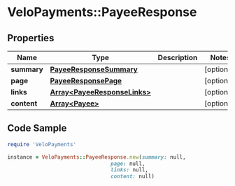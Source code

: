 # VeloPayments::PayeeResponse

## Properties

Name | Type | Description | Notes
------------ | ------------- | ------------- | -------------
**summary** | [**PayeeResponseSummary**](PayeeResponseSummary.md) |  | [optional] 
**page** | [**PayeeResponsePage**](PayeeResponsePage.md) |  | [optional] 
**links** | [**Array&lt;PayeeResponseLinks&gt;**](PayeeResponseLinks.md) |  | [optional] 
**content** | [**Array&lt;Payee&gt;**](Payee.md) |  | [optional] 

## Code Sample

```ruby
require 'VeloPayments'

instance = VeloPayments::PayeeResponse.new(summary: null,
                                 page: null,
                                 links: null,
                                 content: null)
```


